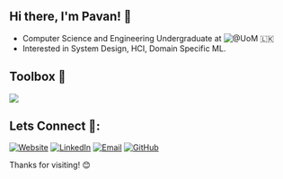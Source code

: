 Hi there, I'm Pavan! 👋
---
- Computer Science and Engineering Undergraduate at ![@UoM](cse.uom.lk) 🇱🇰
- Interested in System Design, HCI, Domain Specific ML. 

Toolbox 🧰
---
[![](https://skillicons.dev/icons?i=ts,nestjs,nodejs,nextjs,react,tailwind,js,go,py,docker,azure,redis,postgres,mongo,mysql,git,github,postman,cypress,jest,flutter,dart,html,css,linux,java,dotnet,cs,markdown,figma)](https://skillicons.dev)

Lets Connect 📨:
---
[![Website](https://img.shields.io/badge/🌐%20Website-pavanpitiwaduge.com-blue?style=flat)](https://www.pavanpitiwaduge.com)
[![LinkedIn](https://img.shields.io/badge/💼%20LinkedIn-pavan--pitiwaduge-0077B5?style=flat&logo=linkedin&logoColor=white)](https://linkedin.com/in/pavan-pitiwaduge)
[![Email](https://img.shields.io/badge/📧%20Email-rajiva.21@cse.mrt.ac.lk-red?style=flat)](mailto:rajiva.21@cse.mrt.ac.lk)
[![GitHub](https://img.shields.io/badge/🧑‍💻%20GitHub-rajivaPavan-black?style=flat&logo=github)](https://github.com/rajivaPavan)

Thanks for visiting! 😊
